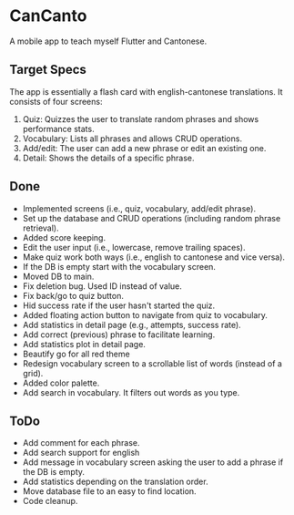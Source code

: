 # CanCanto
A mobile app to teach myself Flutter and Cantonese.

## Target Specs
The app is essentially a flash card with english-cantonese translations. 
It consists of four screens: 
1) Quiz: Quizzes the user to translate random phrases and shows performance stats.
2) Vocabulary: Lists all phrases and allows CRUD operations.
3) Add/edit: The user can add a new phrase or edit an existing one.
4) Detail: Shows the details of a specific phrase.

## Done
- Implemented screens (i.e., quiz, vocabulary, add/edit phrase).
- Set up the database and CRUD operations (including random phrase retrieval).
- Added score keeping.
- Edit the user input (i.e., lowercase, remove trailing spaces).
- Make quiz work both ways (i.e., english to cantonese and vice versa).
- If the DB is empty start with the vocabulary screen.
- Moved DB to main.
- Fix deletion bug. Used ID instead of value.
- Fix back/go to quiz button.
- Hid success rate if the user hasn't started the quiz.
- Added floating action button to navigate from quiz to vocabulary.
- Add statistics in detail page (e.g., attempts, success rate).
- Add correct (previous) phrase to facilitate learning.
- Add statistics plot in detail page.
- Beautify go for all red theme
- Redesign vocabulary screen to a scrollable list of words (instead of a grid).
- Added color palette.
- Add search in vocabulary. It filters out words as you type.

## ToDo
- Add comment for each phrase.
- Add search support for english
- Add message in vocabulary screen asking the user to add a phrase if the DB is empty.
- Add statistics depending on the translation order.
- Move database file to an easy to find location.
- Code cleanup.